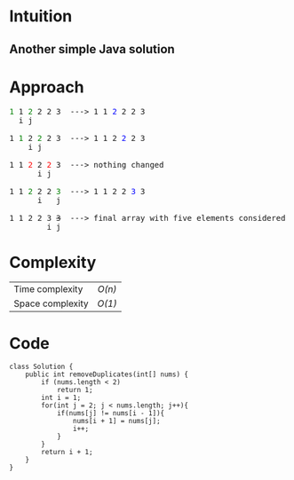 # Intuition
## Another simple Java solution

# Approach
<!-- Describe your approach to solving the problem. -->
<pre>
<span style="color: green;">1</span> 1 <span style="color: green;">2</span> 2 2 3  ---> 1 1 <span style="color: blue;">2</span> 2 2 3
  i j

1 <span style="color: green;">1</span> 2 <span style="color: green;">2</span> 2 3  ---> 1 1 2 <span style="color: blue;">2</span> 2 3
    i j

1 1 <span style="color: red;">2</span> 2 <span style="color: red;">2</span> 3  ---> nothing changed
      i j

1 1 <span style="color: green;">2</span> 2 2 <span style="color: green;">3</span>  ---> 1 1 2 2 <span style="color: blue;">3</span> 3
      i   j

1 1 2 2 3 <s>3</s>  ---> final array with five elements considered (return i+1 => 5)
        i j
</pre>

# Complexity
|             |             |
| :---        |    :----:   | 
| Time complexity    | *O(n)* |
| Space complexity   | *O(1)* | 


# Code
```
class Solution {
    public int removeDuplicates(int[] nums) {
        if (nums.length < 2)
            return 1;
        int i = 1;
        for(int j = 2; j < nums.length; j++){
            if(nums[j] != nums[i - 1]){
                nums[i + 1] = nums[j];
                i++;
            }
        }
        return i + 1;
    }
}
```